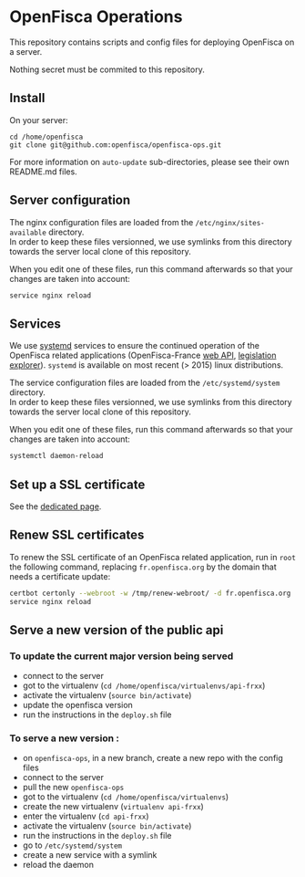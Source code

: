 # OpenFisca Operations

This repository contains scripts and config files for deploying OpenFisca on a server.

Nothing secret must be commited to this repository.

## Install

On your server:

```
cd /home/openfisca
git clone git@github.com:openfisca/openfisca-ops.git
```

For more information on `auto-update` sub-directories, please see their own README.md files.

## Server configuration

The nginx configuration files are loaded from the `/etc/nginx/sites-available` directory.  
In order to keep these files versionned, we use symlinks from this directory towards the server local clone of this repository.

When you edit one of these files, run this command afterwards so that your changes are taken into account:
```sh
service nginx reload
```

## Services

We use [systemd](https://wiki.debian.org/systemd) services to ensure the continued operation of the OpenFisca related applications (OpenFisca-France [web API](https://fr.openfisca.org/api/v18), [legislation explorer](https://legislation.openfisca.fr/)). `systemd` is available on most recent (> 2015) linux distributions.

The service configuration files are loaded from the `/etc/systemd/system` directory.  
In order to keep these files versionned, we use symlinks from this directory towards the server local clone of this repository.


When you edit one of these files, run this command afterwards so that your changes are taken into account:
```sh
systemctl daemon-reload
```

## Set up a SSL certificate

See the [dedicated page](guides/Set-up-SSL.md).

## Renew SSL certificates

To renew the SSL certificate of an OpenFisca related application, run in `root` the following command, replacing `fr.openfisca.org` by the domain that needs a certificate update:
```sh
certbot certonly --webroot -w /tmp/renew-webroot/ -d fr.openfisca.org
service nginx reload
```
## Serve a new version of the public api

### To update the current major version being served
- connect to the server
- got to the virtualenv (`cd /home/openfisca/virtualenvs/api-frxx`)
- activate the virtualenv (`source bin/activate`)
- update the openfisca version 
- run the instructions in the `deploy.sh` file


### To serve a new version :
- on `openfisca-ops`, in a new branch, create a new repo with the config files
- connect to the server
- pull the new `openfisca-ops`
- got to the virtualenv (`cd /home/openfisca/virtualenvs`)
- create the new virtualenv (`virtualenv api-frxx`)
- enter the virtualenv (`cd api-frxx`)
- activate the virtualenv (`source bin/activate`)
- run the instructions in the `deploy.sh` file
- go to `/etc/systemd/system`
- create a new service with a symlink 
- reload the daemon 
